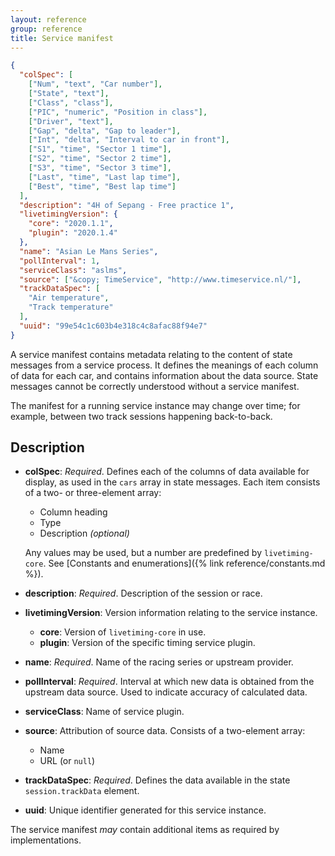 ```yaml
---
layout: reference
group: reference
title: Service manifest
---
```

```json
{
  "colSpec": [
    ["Num", "text", "Car number"],
    ["State", "text"],
    ["Class", "class"],
    ["PIC", "numeric", "Position in class"],
    ["Driver", "text"],
    ["Gap", "delta", "Gap to leader"],
    ["Int", "delta", "Interval to car in front"],
    ["S1", "time", "Sector 1 time"],
    ["S2", "time", "Sector 2 time"],
    ["S3", "time", "Sector 3 time"],
    ["Last", "time", "Last lap time"],
    ["Best", "time", "Best lap time"]
  ],
  "description": "4H of Sepang - Free practice 1",
  "livetimingVersion": {
    "core": "2020.1.1",
    "plugin": "2020.1.4"
  },
  "name": "Asian Le Mans Series",
  "pollInterval": 1,
  "serviceClass": "aslms",
  "source": ["&copy; TimeService", "http://www.timeservice.nl/"],
  "trackDataSpec": [
    "Air temperature",
    "Track temperature"
  ],
  "uuid": "99e54c1c603b4e318c4c8afac88f94e7"
}
```

A service manifest contains metadata relating to the content of state messages
from a service process. It defines the meanings of each column of data for
each car, and contains information about the data source. State messages cannot
be correctly understood without a service manifest.

The manifest for a running service instance may change over time; for example,
between two track sessions happening back-to-back.

## Description

- **colSpec**: _Required_. Defines each of the columns of data available for
  display, as used in the `cars` array in state messages.
  Each item consists of a two- or three-element array:
  - Column heading
  - Type
  - Description _(optional)_

  Any values may be used, but a number are predefined by `livetiming-core`. See
  [Constants and enumerations]({% link reference/constants.md %}).

- **description**: _Required_. Description of the session or race.
- **livetimingVersion**: Version information relating to the service instance.
  - **core**: Version of `livetiming-core` in use.
  - **plugin**: Version of the specific timing service plugin.
- **name**: _Required_. Name of the racing series or upstream provider.
- **pollInterval**: _Required_. Interval at which new data is obtained from the
  upstream data source. Used to indicate accuracy of calculated data.
- **serviceClass**: Name of service plugin.
- **source**: Attribution of source data. Consists of a two-element array:
  - Name
  - URL (or `null`)
- **trackDataSpec**: _Required_. Defines the data available in the state
  `session.trackData` element.
- **uuid**: Unique identifier generated for this service instance.

The service manifest _may_ contain additional items as required by
implementations.
